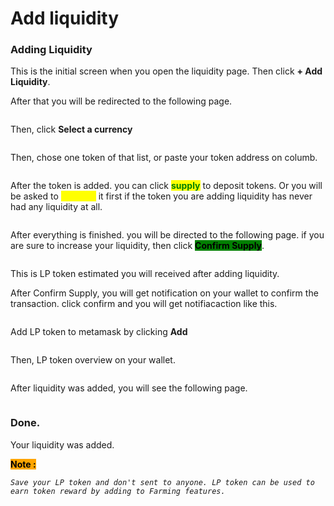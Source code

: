 # Add liquidity

### Adding Liquidity

This is the initial screen when you open the liquidity page. Then click **+ Add Liquidity**.

After that you will be redirected to the following page.

<figure><img src="../../.gitbook/assets/1 (3).png" alt=""><figcaption></figcaption></figure>

Then, click **Select a currency**

<figure><img src="../../.gitbook/assets/2 (3).png" alt=""><figcaption></figcaption></figure>

Then, chose one token of that list, or paste your token address on columb.

<figure><img src="../../.gitbook/assets/3 (2).png" alt=""><figcaption></figcaption></figure>

After the token is added. you can click <mark style="color:green;">**supply**</mark> to deposit tokens. Or you will be asked to <mark style="color:yellow;">**approve**</mark> it first if the token you are adding liquidity has never had any liquidity at all.

<figure><img src="../../.gitbook/assets/4.png" alt=""><figcaption></figcaption></figure>

After everything is finished. you will be directed to the following page. if you are sure to increase your liquidity, then click <mark style="background-color:green;">**Confirm Supply**</mark>.

<figure><img src="../../.gitbook/assets/5.png" alt=""><figcaption></figcaption></figure>

This is LP token estimated you will received after adding liquidity.

After Confirm Supply, you will get notification on your wallet to confirm the transaction. click confirm and you will get notifiacaction like this.&#x20;

<figure><img src="../../.gitbook/assets/12 (1).png" alt=""><figcaption></figcaption></figure>

Add LP token to metamask by clicking **Add**

<figure><img src="../../.gitbook/assets/6 (1).png" alt=""><figcaption></figcaption></figure>

Then, LP token overview on your wallet.

<figure><img src="../../.gitbook/assets/7 (1) (1).png" alt=""><figcaption></figcaption></figure>



After liquidity was added, you will see the following page.

<figure><img src="../../.gitbook/assets/3 (1) (1).png" alt=""><figcaption></figcaption></figure>



### Done.&#x20;

Your liquidity was added.

<mark style="background-color:orange;">**Note :**</mark>&#x20;

_`Save your LP token and don't sent to anyone. LP token can be used to earn token reward by adding to Farming features.`_

_<mark style="background-color:green;"></mark>_
